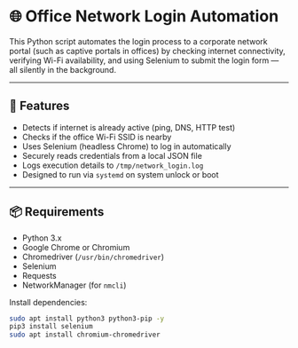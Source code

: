 # 🌐 Office Network Login Automation

This Python script automates the login process to a corporate network portal (such as captive portals in offices) by checking internet connectivity, verifying Wi-Fi availability, and using Selenium to submit the login form — all silently in the background.

---

## 🔧 Features

- Detects if internet is already active (ping, DNS, HTTP test)
- Checks if the office Wi-Fi SSID is nearby
- Uses Selenium (headless Chrome) to log in automatically
- Securely reads credentials from a local JSON file
- Logs execution details to `/tmp/network_login.log`
- Designed to run via `systemd` on system unlock or boot

---

## 📦 Requirements

- Python 3.x
- Google Chrome or Chromium
- Chromedriver (`/usr/bin/chromedriver`)
- Selenium
- Requests
- NetworkManager (for `nmcli`)

Install dependencies:

```bash
sudo apt install python3 python3-pip -y
pip3 install selenium
sudo apt install chromium-chromedriver
